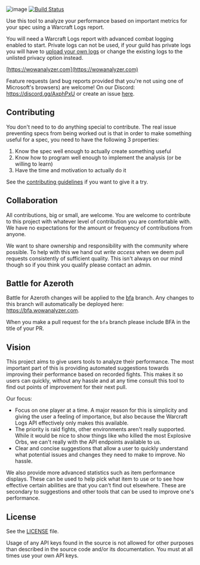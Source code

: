 ![image](https://user-images.githubusercontent.com/4565223/37793440-fdbf6638-2e0e-11e8-9270-19ee905f73e6.png)
[![Build Status](https://travis-ci.org/WoWAnalyzer/WoWAnalyzer.svg?branch=master)](https://travis-ci.org/WoWAnalyzer/WoWAnalyzer)

Use this tool to analyze your performance based on important metrics for your spec using a Warcraft Logs report.

You will need a Warcraft Logs report with advanced combat logging enabled to start. Private logs can not be used, if your guild has private logs you will have to [upload your own logs](https://www.warcraftlogs.com/help/start/) or change the existing logs to the unlisted privacy option instead.

[https://wowanalyzer.com](https://wowanalyzer.com)

Feature requests (and bug reports provided that you're not using one of Microsoft's browsers) are welcome! On our Discord: https://discord.gg/AxphPxU or create an issue [here](https://github.com/WoWAnalyzer/WoWAnalyzer/issues).

## Contributing

You don't need to to do anything special to contribute. The real issue preventing specs from being worked out is that in order to make something useful for a spec, you need to have the following 3 properties:
1. Know the spec well enough to actually create something useful
2. Know how to program well enough to implement the analysis (or be willing to learn)
3. Have the time and motivation to actually do it

See the [contributing guidelines](CONTRIBUTING.md) if you want to give it a try.

## Collaboration

All contributions, big or small, are welcome. You are welcome to contribute to this project with whatever level of contribution you are comfortable with. We have no expectations for the amount or frequency of contributions from anyone.

We want to share ownership and responsibility with the community where possible. To help with this we hand out *write access* when we deem pull requests consistently of sufficient quality. This isn't always on our mind though so if you think you qualify please contact an admin.

## Battle for Azeroth

Battle for Azeroth changes will be applied to the [bfa](https://github.com/WoWAnalyzer/WoWAnalyzer/tree/bfa) branch. Any changes to this branch will automatically be deployed here: https://bfa.wowanalyzer.com.

When you make a pull request for the `bfa` branch please include BFA in the title of your PR.

## Vision

This project aims to give users tools to analyze their performance. The most important part of this is providing automated suggestions towards improving their performance based on recorded fights. This makes it so users can quickly, without any hassle and at any time consult this tool to find out points of improvement for their next pull.

Our focus:
 - Focus on one player at a time. A major reason for this is simplicity and giving the user a feeling of importance, but also because the Warcraft Logs API effectively only makes this available.
 - The priority is raid fights, other environments aren't really supported. While it would be nice to show things like who killed the most Explosive Orbs, we can't really with the API endpoints available to us.
 - Clear and concise suggestions that allow a user to quickly understand what potential issues and changes they need to make to improve. No hassle.

We also provide more advanced statistics such as item performance displays. These can be used to help pick what item to use or to see how effective certain abilities are that you can't find out elsewhere. These are secondary to suggestions and other tools that can be used to improve one's performance.

## License

See the [LICENSE](LICENSE) file.

Usage of any API keys found in the source is not allowed for other purposes than described in the source code and/or its documentation. You must at all times use your own API keys.
